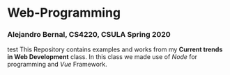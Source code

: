 # Web-Programming
### Alejandro Bernal, CS4220, CSULA Spring 2020
test
This Repository contains examples and works from my **Current trends in Web Development** class.
In this class we made use of *Node* for programming and *Vue* Framework.
